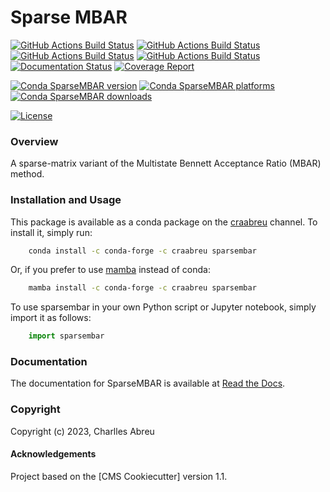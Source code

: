 Sparse MBAR
===========

[//]: # (Badges)
[![GitHub Actions Build Status](https://github.com/craabreu/sparsembar/workflows/Linux/badge.svg)](https://github.com/craabreu/sparsembar/actions?query=workflow%3ALinux)
[![GitHub Actions Build Status](https://github.com/craabreu/sparsembar/workflows/MacOS/badge.svg)](https://github.com/craabreu/sparsembar/actions?query=workflow%3AMacOS)
[![GitHub Actions Build Status](https://github.com/craabreu/sparsembar/workflows/Windows/badge.svg)](https://github.com/craabreu/sparsembar/actions?query=workflow%3AWindows)
[![GitHub Actions Build Status](https://github.com/craabreu/sparsembar/workflows/Linter/badge.svg)](https://github.com/craabreu/sparsembar/actions?query=workflow%3ALinter)
[![Documentation Status](https://github.com/craabreu/sparsembar/workflows/Docs/badge.svg)](https://github.com/craabreu/sparsembar/actions?query=workflow%3ADocs)
[![Coverage Report](https://craabreu.github.io/sparsembar/coverage/coverage.svg)](https://craabreu.github.io/sparsembar/coverage)

[![Conda SparseMBAR version](https://img.shields.io/conda/v/craabreu/sparsembar.svg)](https://anaconda.org/craabreu/sparsembar)
[![Conda SparseMBAR platforms](https://img.shields.io/conda/pn/craabreu/sparsembar.svg)](https://anaconda.org/craabreu/sparsembar)
[![Conda SparseMBAR downloads](https://img.shields.io/conda/dn/craabreu/sparsembar.svg)](https://anaconda.org/craabreu/sparsembar)

[![License](https://img.shields.io/badge/License-MIT-yellowgreen.svg?style=flat)](https://github.com/craabreu/sparsembar/blob/main/LICENSE.md)

### Overview

A sparse-matrix variant of the Multistate Bennett Acceptance Ratio (MBAR) method.

### Installation and Usage

This package is available as a conda package on the
[craabreu](https://anaconda.org/craabreu/sparsembar) channel. To install it, simply run:

```bash
    conda install -c conda-forge -c craabreu sparsembar
```

Or, if you prefer to use [mamba](https://mamba.readthedocs.io/en/latest) instead of conda:

```bash
    mamba install -c conda-forge -c craabreu sparsembar
```

To use sparsembar in your own Python script or Jupyter notebook, simply import it as follows:

```python
    import sparsembar
```

### Documentation

The documentation for SparseMBAR is available at [Read the Docs](https://sparsembar.readthedocs.io/en/stable).

### Copyright

Copyright (c) 2023, Charlles Abreu


#### Acknowledgements

Project based on the [CMS Cookiecutter] version 1.1.
